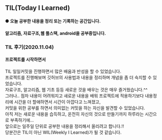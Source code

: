 ## TIL(Today I Learned)

#### ● 오늘 공부한 내용을 정리 또는 기록하는 공간입니다.

#### 알고리즘, 자료구조,웹 풀스택, android을 공부중입니다.

### TIL 후기(2020.11.04)


#### 프로젝트를 시작하면서
TIL 일일커밋을 진행하면서 많은 배움과 반성을 할 수 있었습니다.<br>
프로젝트를 진행해보며 깃허브의 사용법과 내용을 정리하며 개념을 좀 더 숙지할 수 있었습니다.<br>
자료구조, 알고리즘, 웹 기초 등등 새로운 것을 배우는 것은 매우 즐거웠습니다.^^<br>
그러나.. 점차 내용이 어려워지고 새로운 내용을 배워 프로젝트에 적용하기보다 내용정리에 시간을 더 할애하면서 시간이 아깝다고 느껴졌고, <br>
커밋을 위한 공부를 하면서 의미없는 커밋을 하는 자신을 발견할 수 있었습니다.<br>
아직 저는 새로운 내용을 습득하고, 온전히 자신의 것으로 만들기까지 하루라는 시간으로 부족하기에...<br>앞으로는 일주일 단위로 공부한 내용을 정리해서 올리려고 합니다.!!<br>
당분간은 TIL이 아닌 WIL(Weekly I Learned)가 될 것 같습니다.
